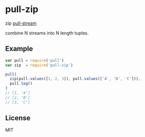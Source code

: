 # pull-zip

zip [pull-stream](https://github.com/dominictarr/pull-stream)

combine N streams into N length tuples.

## Example

``` js
var pull = require('pull')
var zip  = require('pull-zip')

pull(
  zip(pull.values([1, 2, 3]), pull.values(['A', 'B', 'C'])),
  pull.log()
)
// [1, 'A']
// [2, 'B']
// [3, 'C']
```

## License

MIT

